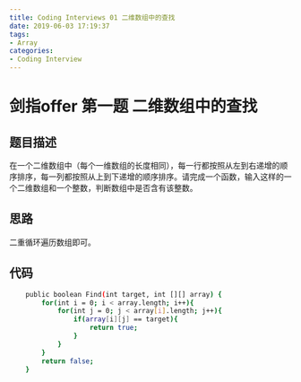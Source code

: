 ```yaml
---
title: Coding Interviews 01 二维数组中的查找
date: 2019-06-03 17:19:37
tags:
- Array
categories: 
- Coding Interview
---
```


# 剑指offer 第一题 二维数组中的查找

## 题目描述
在一个二维数组中（每个一维数组的长度相同），每一行都按照从左到右递增的顺序排序，每一列都按照从上到下递增的顺序排序。请完成一个函数，输入这样的一个二维数组和一个整数，判断数组中是否含有该整数。

<!--more-->
## 思路
二重循环遍历数组即可。
## 代码
``` bash
    public boolean Find(int target, int [][] array) {
        for(int i = 0; i < array.length; i++){
            for(int j = 0; j < array[i].length; j++){
                if(array[i][j] == target){
                    return true;
                }
            }
        }
        return false;
    }
```